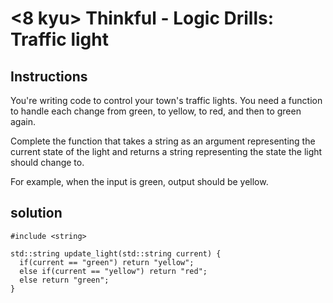 # <8 kyu> Thinkful - Logic Drills: Traffic light

## Instructions

You're writing code to control your town's traffic lights. You need a function to handle each change from green, to yellow, to red, and then to green again.

Complete the function that takes a string as an argument representing the current state of the light and returns a string representing the state the light should change to.

For example, when the input is green, output should be yellow.

## solution

```
#include <string>

std::string update_light(std::string current) {
  if(current == "green") return "yellow";
  else if(current == "yellow") return "red";
  else return "green";
}
```
